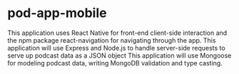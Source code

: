 # pod-app-mobile
This application uses React Native for front-end client-side interaction and the npm package react-navigation for navigating through the app.
This application will use Express and Node.js to handle server-side requests to serve up podcast data as a JSON object
This application will use Mongoose for modeling podcast data, writing MongoDB validation and type casting.
